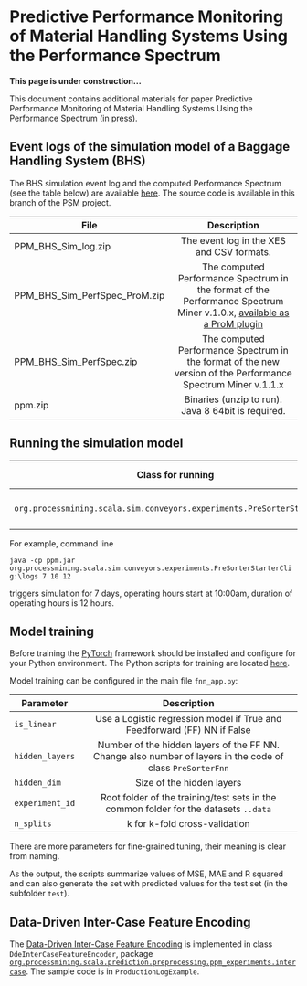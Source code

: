 # Predictive Performance Monitoring of Material Handling Systems Using the Performance Spectrum

**This page is under construction...**

This document contains additional materials for paper Predictive Performance Monitoring of Material Handling Systems Using the Performance Spectrum (in press). 


## Event logs of the simulation model of a Baggage Handling System (BHS)

The BHS simulation event log and the computed Performance Spectrum (see the table below) are available [here](https://www.dropbox.com/sh/ueu5r2o5yg34ezk/AADmDbnVxgxsShVxhlHBWNQja?dl=0).
The source code is available in this branch of the PSM project.


| File        | Description     | 
| ------------- |:-------------:|
| PPM_BHS_Sim_log.zip     | The event log in the XES and CSV formats. |
| PPM_BHS_Sim_PerfSpec_ProM.zip     | The computed Performance Spectrum in the format of the Performance Spectrum Miner  v.1.0.x, [available as a ProM plugin](https://github.com/processmining-in-logistics/psm) |
| PPM_BHS_Sim_PerfSpec.zip     | The computed Performance Spectrum in the format of the new version of the Performance Spectrum Miner  v.1.1.x |
| ppm.zip     | Binaries (unzip to run). Java 8 64bit is required. |

## Running the simulation model

|Class for running | Command line arguments|
| ------------- |:-------------:|
|`org.processmining.scala.sim.conveyors.experiments.PreSorterStarterCli`| `output_directory days_to_simulate start_offset_hours duration_hours` |


For example, command line 

`java -cp ppm.jar org.processmining.scala.sim.conveyors.experiments.PreSorterStarterCli g:\logs 7 10 12` 

triggers simulation for 7 days, operating hours start at 10:00am, duration of operating hours is 12 hours.

## Model training

Before training the [PyTorch](https://pytorch.org/) framework should be installed and configure for your Python environment. The Python scripts for training are located [here](https://github.com/processmining-in-logistics/psm/tree/ppm/ppm/ML).

Model training can be configured in the main file `fnn_app.py`:

|Parameter | Description|
| ------------- |:-------------:|
|`is_linear`| Use a Logistic regression model if True and Feedforward (FF) NN if False|
|`hidden_layers`| Number of the hidden layers of the FF NN. Change also number of layers in the code of class `PreSorterFnn`|
|`hidden_dim`| Size of the hidden layers|
|`experiment_id`| Root folder of the training/test sets in the common folder for the datasets `..data`|
|`n_splits`| k for k-fold cross-validation|

There are more parameters for fine-grained tuning, their meaning is clear from naming.

As the output, the scripts summarize values of MSE, MAE and R squared and can also generate the set with predicted values for the test set (in the subfolder `test`). 


## Data-Driven Inter-Case Feature Encoding

The [Data-Driven Inter-Case Feature Encoding](https://www.sciencedirect.com/science/article/pii/S0306437918300292?via%3Dihub) is implemented in class `DdeInterCaseFeatureEncoder`, package [`org.processmining.scala.prediction.preprocessing.ppm_experiments.intercase`](https://github.com/processmining-in-logistics/psm/tree/ppm/ppm/src/main/scala/org/processmining/scala/intercase). The sample code is in `ProductionLogExample`.




